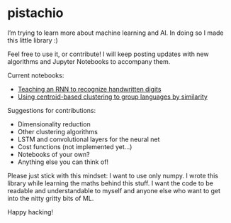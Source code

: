 # pistachio

I’m trying to learn more about machine learning and AI. In doing so I made this little library :)

Feel free to use it, or contribute! I will keep posting updates with new algorithms and Jupyter Notebooks to accompany them.

Current notebooks:

- [Teaching an RNN to recognize handwritten digits](https://github.com/mariusbrataas/pistachio/blob/master/rnn_mnist.ipynb)
- [Using centroid-based clustering to group languages by similarity](https://github.com/mariusbrataas/pistachio/blob/master/centroid_cluster_languages.ipynb)

Suggestions for contributions:

- Dimensionality reduction
- Other clustering algorithms
- LSTM and convolutional layers for the neural net
- Cost functions (not implemented yet...)
- Notebooks of your own?
- Anything else you can think of!

Please just stick with this mindset: I want to use only numpy. I wrote this library while learning the maths behind this stuff. I want the code to be readable and understandable to myself and anyone else who want to get into the nitty gritty bits of ML.

Happy hacking!
